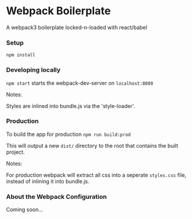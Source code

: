 # Webpack Boilerplate

A webpack3 boilerplate locked-n-loaded with react/babel

### Setup

```
npm install
```


### Developing locally

`npm start` starts the webpack-dev-server on `localhost:8080`

Notes:

Styles are inlined into bundle.js via the 'style-loader'.

### Production

To build the app for production `npm run build:prod`

This will output a new `dist/` directory to the root that contains the built project.

Notes:

For production webpack will extract all css into a seperate `styles.css` file, instead of inlining it into bundle.js.

### About the Webpack Configuration

Coming soon...


